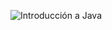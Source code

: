 ![Introducción a Java](https://user-images.githubusercontent.com/75398496/216373938-7cf6053f-d0c5-489b-b29e-e7409cbd54dc.png)
